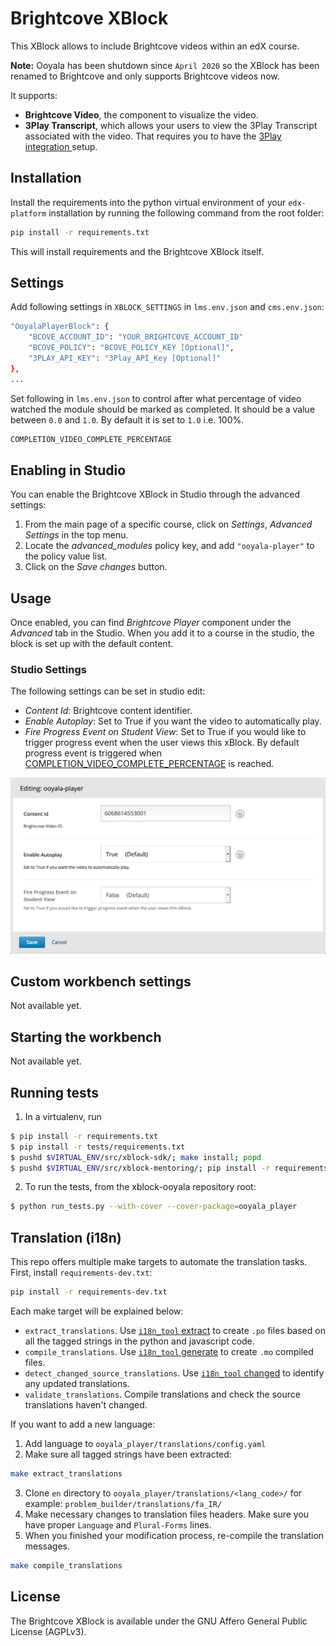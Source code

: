 Brightcove XBlock
========================

This XBlock allows to include Brightcove videos within an edX course.

**Note:** Ooyala has been shutdown since `April 2020` so the XBlock
has been renamed to Brightcove and only supports Brightcove videos now.

It supports:

* **Brightcove Video**, the component to visualize the video.
* **3Play Transcript**, which allows your users to view the 3Play Transcript
associated with the video. That requires you to have the
[3Play integration ](https://www.brightcove.com/en/partners/3play-media)
setup.

Installation
------------

Install the requirements into the python virtual environment of your
`edx-platform` installation by running the following command from the
root folder:

```bash
pip install -r requirements.txt
```

This will install requirements and the Brightcove XBlock itself.

Settings
--------

Add following settings in `XBLOCK_SETTINGS` in `lms.env.json` and `cms.env.json`:

```bash
"OoyalaPlayerBlock": {
    "BCOVE_ACCOUNT_ID": "YOUR_BRIGHTCOVE_ACCOUNT_ID"
    "BCOVE_POLICY": "BCOVE_POLICY_KEY [Optional]",
    "3PLAY_API_KEY": "3Play_API_Key [Optional]"
},
...
```

Set following in `lms.env.json` to control after what percentage of
video watched the module should be marked as completed.
It should be a value between `0.0` and `1.0`. By default it is set to `1.0` i.e. 100%.

```bash
COMPLETION_VIDEO_COMPLETE_PERCENTAGE
```

Enabling in Studio
------------------

You can enable the Brightcove XBlock in Studio through the advanced
settings:

1. From the main page of a specific course, click on *Settings*,
   *Advanced Settings* in the top menu.
2. Locate the *advanced_modules* policy key, and add
   `"ooyala-player"` to the policy value list.
3. Click on the *Save changes* button.

Usage
-----

Once enabled, you can find _Brightcove Player_ component under the _Advanced_
tab in the Studio. When you add it to a course in the studio, the
block is set up with the default content.

### Studio Settings

The following settings can be set in studio edit:

* _Content Id_: Brightcove content identifier.
* _Enable Autoplay_: Set to True if you want the video to automatically play.
* _Fire Progress Event on Student View_: Set to True if you would like to trigger progress event when the user views this xBlock.
By default progress event is triggered when [COMPLETION_VIDEO_COMPLETE_PERCENTAGE](#Settings) is reached.

![Studio Edit](/doc/img/studio-edit.png?raw=true "Studio View")

Custom workbench settings
-------------------------

Not available yet.

Starting the workbench
----------------------

Not available yet.

Running tests
-------------

1. In a virtualenv, run

```bash
$ pip install -r requirements.txt
$ pip install -r tests/requirements.txt
$ pushd $VIRTUAL_ENV/src/xblock-sdk/; make install; popd
$ pushd $VIRTUAL_ENV/src/xblock-mentoring/; pip install -r requirements.txt; popd
```

2. To run the tests, from the xblock-ooyala repository root:

```bash
$ python run_tests.py --with-cover --cover-package=ooyala_player
```

Translation (i18n)
-------------------------------

This repo offers multiple make targets to automate the translation tasks.
First, install `requirements-dev.txt`:

```bash
pip install -r requirements-dev.txt
```

Each make target will be explained below:

- `extract_translations`. Use [`i18n_tool` extract](https://github.com/edx/i18n-tools) to create `.po` files based on all the tagged strings in the python and javascript code.
- `compile_translations`. Use [`i18n_tool` generate](https://github.com/edx/i18n-tools) to create `.mo` compiled files.
- `detect_changed_source_translations`. Use [`i18n_tool` changed](https://github.com/edx/i18n-tools) to identify any updated translations.
- `validate_translations`. Compile translations and check the source translations haven't changed.

If you want to add a new language:
  1. Add language to `ooyala_player/translations/config.yaml`
  2. Make sure all tagged strings have been extracted:
  ```bash
  make extract_translations
  ```
  3. Clone `en` directory to `ooyala_player/translations/<lang_code>/` for example: `problem_builder/translations/fa_IR/`
  4. Make necessary changes to translation files headers. Make sure you have proper `Language` and `Plural-Forms` lines.
  5. When you finished your modification process, re-compile the translation messages.
  ```bash
  make compile_translations
  ```

License
-------

The Brightcove XBlock is available under the GNU Affero General
Public License (AGPLv3).
